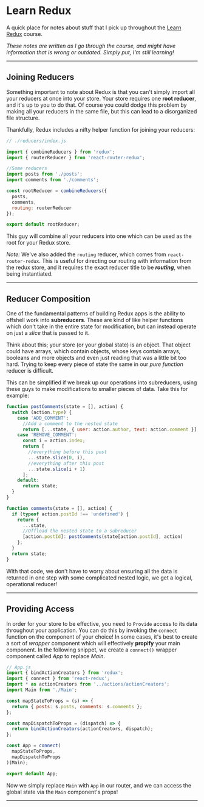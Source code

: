 # Learn Redux

A quick place for notes about stuff that I pick up throughout the [Learn Redux](learnredux.com) course.

_These notes are written as I go through the course, and might have information that is wrong or outdated. Simply put, I'm still learning!_

---

## Joining Reducers

Something important to note about Redux is that you can't simply import all your reducers at once into your store. Your store requires one **root reducer**, and it's up to you to do that. Of course you could dodge this problem by making all your reducers in the same file, but this can lead to a disorganized file structure.

Thankfully, Redux includes a nifty helper function for joining your reducers:

```js
// ./reducers/index.js

import { combineReducers } from 'redux';
import { routerReducer } from 'react-router-redux';

//Some reducers
import posts from './posts';
import comments from './comments';

const rootReducer = combineReducers({
  posts,
  comments,
  routing: routerReducer
});

export default rootReducer;
```

This guy will combine all your reducers into one which can be used as the root for your Redux store. 

_Note:_ We've also added the `routing` reducer, which comes from `react-router-redux`. This is useful for directing our routing with information from the redux store, and it requires the exact reducer title to be **_routing_**, when being instantiated.

---

## Reducer Composition

One of the fundamental patterns of building Redux apps is the ability to offshell work into **subreducers**. These are kind of like helper functions which don't take in the entire state for modification, but can instead operate on just a _slice_ that is passed to it.

Think about this; your store (or your global state) is an object. That object could have arrays, which contain objects, whose keys contain arrays, booleans and more objects and even just reading that was a little bit too hard. Trying to keep every piece of state the same in our _pure function_ reducer is difficult.

This can be simplified if we break up our operations into subreducers, using these guys to make modifications to smaller pieces of data. Take this for example:

```js
function postComments(state = [], action) {
  switch (action.type) {
    case 'ADD_COMMENT':
      //Add a comment to the nested state
      return [...state, { user: action.author, text: action.comment }];
    case 'REMOVE_COMMENT':
      const i = action.index;
      return [
        //everything before this post
        ...state.slice(0, i),
        //everything after this post
        ...state.slice(i + 1)
      ];
    default:
      return state;
  }
}

function comments(state = [], action) {
  if (typeof action.postId !== 'undefined') {
    return {
      ...state,
      //Offload the nested state to a subreducer
      [action.postId]: postComments(state[action.postId], action)
    };
  }
  return state;
}
```

With that code, we don't have to worry about ensuring all the data is returned in one step with some complicated nested logic, we get a logical, operational reducer!

---

## Providing Access

In order for your store to be effective, you need to `Provide` access to its data throughout your application. You can do this by invoking the `connect` function on the component of your choice! In some cases, it's best to create a sort of _wrapper_ component which will effectively **propify** your main component. In the following snippet, we create a `connect()` wrapper component called _App_ to replace _Main_.


```js
// App.js
import { bindActionCreators } from 'redux';
import { connect } from 'react-redux';
import * as actionCreators from '../actions/actionCreators';
import Main from './Main';

const mapStateToProps = (s) => {
  return { posts: s.posts, comments: s.comments };
};

const mapDispatchToProps = (dispatch) => {
  return bindActionCreators(actionCreators, dispatch);
};

const App = connect(
  mapStateToProps,
  mapDispatchToProps
)(Main);

export default App;

```
Now we simply replace `Main` with `App` in our router, and we can access the global state via the `Main` component's props!

---